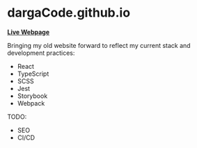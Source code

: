 # dargaCode.github.io

**<a href="https://dargacode.github.io"><b>Live Webpage</b></a>**

Bringing my old website forward to reflect my current stack and development practices:
* React
* TypeScript
* SCSS
* Jest
* Storybook
* Webpack

TODO:
* SEO
* CI/CD
